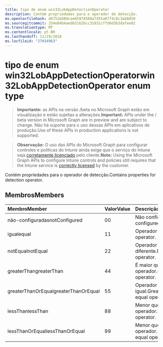 ```yaml
---
title: tipo de enum win32LobAppDetectionOperator
description: Contém propriedades para o operador de detecção.
ms.openlocfilehash: d6751bb89cae85974560a7455a07f4c8c3ab8d50
ms.sourcegitcommit: 334e84b4aed63162bcc31831cffd6d363dafee02
ms.translationtype: MT
ms.contentlocale: pt-BR
ms.lasthandoff: 11/29/2018
ms.locfileid: "27034963"
---
```

# <a name="win32lobappdetectionoperator-enum-type"></a><span data-ttu-id="da6b3-103">tipo de enum win32LobAppDetectionOperator</span><span class="sxs-lookup"><span data-stu-id="da6b3-103">win32LobAppDetectionOperator enum type</span></span>

> <span data-ttu-id="da6b3-104">**Importante:** as APIs na versão /beta no Microsoft Graph estão em visualização e estão sujeitas a alterações.</span><span class="sxs-lookup"><span data-stu-id="da6b3-104">**Important:** APIs under the / beta version in Microsoft Graph are in preview and are subject to change.</span></span> <span data-ttu-id="da6b3-105">Não há suporte para o uso dessas APIs em aplicativos de produção.</span><span class="sxs-lookup"><span data-stu-id="da6b3-105">Use of these APIs in production applications is not supported.</span></span>

> <span data-ttu-id="da6b3-106">**Observação:** O uso das APIs do Microsoft Graph para configurar controles e políticas do Intune ainda exige que o serviço do Intune seja [corretamente licenciado](https://go.microsoft.com/fwlink/?linkid=839381) pelo cliente.</span><span class="sxs-lookup"><span data-stu-id="da6b3-106">**Note:** Using the Microsoft Graph APIs to configure Intune controls and policies still requires that the Intune service is [correctly licensed](https://go.microsoft.com/fwlink/?linkid=839381) by the customer.</span></span>

<span data-ttu-id="da6b3-107">Contém propriedades para o operador de detecção.</span><span class="sxs-lookup"><span data-stu-id="da6b3-107">Contains properties for detection operator.</span></span>
## <a name="members"></a><span data-ttu-id="da6b3-108">Membros</span><span class="sxs-lookup"><span data-stu-id="da6b3-108">Members</span></span>
|<span data-ttu-id="da6b3-109">Membro</span><span class="sxs-lookup"><span data-stu-id="da6b3-109">Member</span></span>|<span data-ttu-id="da6b3-110">Valor</span><span class="sxs-lookup"><span data-stu-id="da6b3-110">Value</span></span>|<span data-ttu-id="da6b3-111">Descrição</span><span class="sxs-lookup"><span data-stu-id="da6b3-111">Description</span></span>|
|:---|:---|:---|
|<span data-ttu-id="da6b3-112">não-configuradas</span><span class="sxs-lookup"><span data-stu-id="da6b3-112">notConfigured</span></span>|<span data-ttu-id="da6b3-113">0</span><span class="sxs-lookup"><span data-stu-id="da6b3-113">0</span></span>|<span data-ttu-id="da6b3-114">Não configurado.</span><span class="sxs-lookup"><span data-stu-id="da6b3-114">Not configured.</span></span>|
|<span data-ttu-id="da6b3-115">igual</span><span class="sxs-lookup"><span data-stu-id="da6b3-115">equal</span></span>|<span data-ttu-id="da6b3-116">1</span><span class="sxs-lookup"><span data-stu-id="da6b3-116">1</span></span>|<span data-ttu-id="da6b3-117">Operador igual.</span><span class="sxs-lookup"><span data-stu-id="da6b3-117">Equal operator.</span></span>|
|<span data-ttu-id="da6b3-118">notEqual</span><span class="sxs-lookup"><span data-stu-id="da6b3-118">notEqual</span></span>|<span data-ttu-id="da6b3-119">2</span><span class="sxs-lookup"><span data-stu-id="da6b3-119">2</span></span>|<span data-ttu-id="da6b3-120">Operador diferente.</span><span class="sxs-lookup"><span data-stu-id="da6b3-120">Not equal operator.</span></span>|
|<span data-ttu-id="da6b3-121">greaterThan</span><span class="sxs-lookup"><span data-stu-id="da6b3-121">greaterThan</span></span>|<span data-ttu-id="da6b3-122">4</span><span class="sxs-lookup"><span data-stu-id="da6b3-122">4</span></span>|<span data-ttu-id="da6b3-123">É maior que o operador.</span><span class="sxs-lookup"><span data-stu-id="da6b3-123">Greater than operator.</span></span>|
|<span data-ttu-id="da6b3-124">greaterThanOrEqual</span><span class="sxs-lookup"><span data-stu-id="da6b3-124">greaterThanOrEqual</span></span>|<span data-ttu-id="da6b3-125">5</span><span class="sxs-lookup"><span data-stu-id="da6b3-125">5</span></span>|<span data-ttu-id="da6b3-126">Operador maior ou igual.</span><span class="sxs-lookup"><span data-stu-id="da6b3-126">Greater than or equal operator.</span></span>|
|<span data-ttu-id="da6b3-127">lessThan</span><span class="sxs-lookup"><span data-stu-id="da6b3-127">lessThan</span></span>|<span data-ttu-id="da6b3-128">8</span><span class="sxs-lookup"><span data-stu-id="da6b3-128">8</span></span>|<span data-ttu-id="da6b3-129">Menor que o operador.</span><span class="sxs-lookup"><span data-stu-id="da6b3-129">Less than operator.</span></span>|
|<span data-ttu-id="da6b3-130">lessThanOrEqual</span><span class="sxs-lookup"><span data-stu-id="da6b3-130">lessThanOrEqual</span></span>|<span data-ttu-id="da6b3-131">9</span><span class="sxs-lookup"><span data-stu-id="da6b3-131">9</span></span>|<span data-ttu-id="da6b3-132">Menor que ou igual operador.</span><span class="sxs-lookup"><span data-stu-id="da6b3-132">Less than or equal operator.</span></span>|





